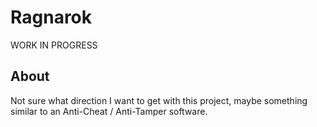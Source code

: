# Ragnarok
WORK IN PROGRESS

## About
Not sure what direction I want to get with this project, maybe something similar to an Anti-Cheat / Anti-Tamper software.
